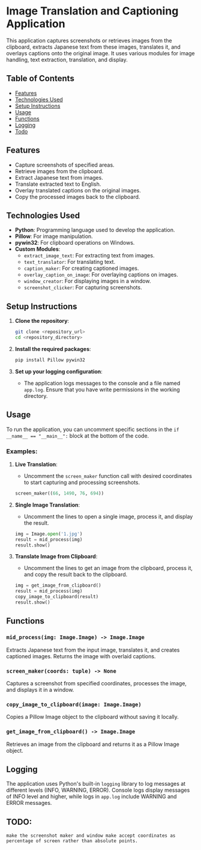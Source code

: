 # Image Translation and Captioning Application

This application captures screenshots or retrieves images from the clipboard, extracts Japanese text from these images, translates it, and overlays captions onto the original image. It uses various modules for image handling, text extraction, translation, and display.

## Table of Contents

- [Features](#features)
- [Technologies Used](#technologies-used)
- [Setup Instructions](#setup-instructions)
- [Usage](#usage)
- [Functions](#functions)
- [Logging](#logging)
- [Todo](#TODO)

## Features

- Capture screenshots of specified areas.
- Retrieve images from the clipboard.
- Extract Japanese text from images.
- Translate extracted text to English.
- Overlay translated captions on the original images.
- Copy the processed images back to the clipboard.

## Technologies Used

- **Python**: Programming language used to develop the application.
- **Pillow**: For image manipulation.
- **pywin32**: For clipboard operations on Windows.
- **Custom Modules**: 
  - `extract_image_text`: For extracting text from images.
  - `text_translator`: For translating text.
  - `caption_maker`: For creating captioned images.
  - `overlay_caption_on_image`: For overlaying captions on images.
  - `window_creator`: For displaying images in a window.
  - `screenshot_clicker`: For capturing screenshots.

## Setup Instructions

1. **Clone the repository**:
   ```bash
   git clone <repository_url>
   cd <repository_directory>
   ```

2. **Install the required packages**:
   ```bash
   pip install Pillow pywin32
   ```

3. **Set up your logging configuration**:
   - The application logs messages to the console and a file named `app.log`. Ensure that you have write permissions in the working directory.

## Usage

To run the application, you can uncomment specific sections in the `if __name__ == "__main__":` block at the bottom of the code.

### Examples:

1. **Live Translation**: 
   - Uncomment the `screen_maker` function call with desired coordinates to start capturing and processing screenshots.
   ```python
   screen_maker((66, 1490, 76, 694))
   ```

2. **Single Image Translation**: 
   - Uncomment the lines to open a single image, process it, and display the result.
   ```python
   img = Image.open('1.jpg')
   result = mid_process(img)
   result.show()
   ```

3. **Translate Image from Clipboard**:
   - Uncomment the lines to get an image from the clipboard, process it, and copy the result back to the clipboard.
   ```python
   img = get_image_from_clipboard()
   result = mid_process(img)
   copy_image_to_clipboard(result)
   result.show()
   ```

## Functions

### `mid_process(img: Image.Image) -> Image.Image`
Extracts Japanese text from the input image, translates it, and creates captioned images. Returns the image with overlaid captions.

### `screen_maker(coords: tuple) -> None`
Captures a screenshot from specified coordinates, processes the image, and displays it in a window.

### `copy_image_to_clipboard(image: Image.Image)`
Copies a Pillow Image object to the clipboard without saving it locally.

### `get_image_from_clipboard() -> Image.Image`
Retrieves an image from the clipboard and returns it as a Pillow Image object.

## Logging

The application uses Python's built-in `logging` library to log messages at different levels (INFO, WARNING, ERROR). Console logs display messages of INFO level and higher, while logs in `app.log` include WARNING and ERROR messages. 



## TODO:
    make the screenshot maker and window make accept coordinates as percentage of screen rather than absolute points.